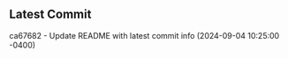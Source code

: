 
## Latest Commit
ca67682 - Update README with latest commit info (2024-09-04 10:25:00 -0400) <Yunxi-Zhou>
